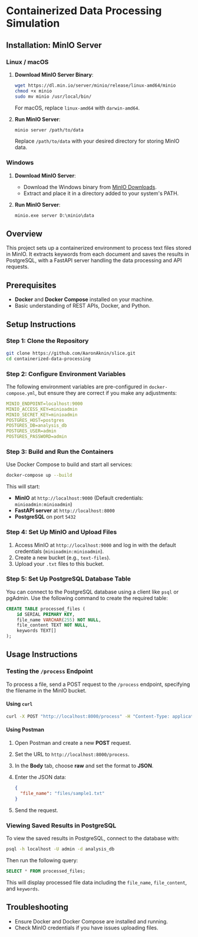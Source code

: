 # Containerized Data Processing Simulation

## Installation: MinIO Server

### **Linux / macOS**

1. **Download MinIO Server Binary**:

   ```bash
   wget https://dl.min.io/server/minio/release/linux-amd64/minio
   chmod +x minio
   sudo mv minio /usr/local/bin/
   ```

   For macOS, replace `linux-amd64` with `darwin-amd64`.

2. **Run MinIO Server**:
   ```bash
   minio server /path/to/data
   ```
   Replace `/path/to/data` with your desired directory for storing MinIO data.

### **Windows**

1. **Download MinIO Server**:

   - Download the Windows binary from [MinIO Downloads](https://min.io/download).
   - Extract and place it in a directory added to your system's PATH.

2. **Run MinIO Server**:
   ```cmd
   minio.exe server D:\minio\data
   ```

## Overview

This project sets up a containerized environment to process text files stored in MinIO. It extracts keywords from each document and saves the results in PostgreSQL, with a FastAPI server handling the data processing and API requests.

## Prerequisites

- **Docker** and **Docker Compose** installed on your machine.
- Basic understanding of REST APIs, Docker, and Python.

## Setup Instructions

### Step 1: Clone the Repository

```bash
git clone https://github.com/AaronAknin/slice.git
cd containerized-data-processing
```

### Step 2: Configure Environment Variables

The following environment variables are pre-configured in `docker-compose.yml`, but ensure they are correct if you make any adjustments:

```yaml
MINIO_ENDPOINT=localhost:9000
MINIO_ACCESS_KEY=minioadmin
MINIO_SECRET_KEY=minioadmin
POSTGRES_HOST=postgres
POSTGRES_DB=analysis_db
POSTGRES_USER=admin
POSTGRES_PASSWORD=admin
```

### Step 3: Build and Run the Containers

Use Docker Compose to build and start all services:

```bash
docker-compose up --build
```

This will start:

- **MinIO** at `http://localhost:9000` (Default credentials: `minioadmin:minioadmin`)
- **FastAPI server** at `http://localhost:8000`
- **PostgreSQL** on port `5432`

### Step 4: Set Up MinIO and Upload Files

1. Access MinIO at `http://localhost:9000` and log in with the default credentials (`minioadmin:minioadmin`).
2. Create a new bucket (e.g., `text-files`).
3. Upload your `.txt` files to this bucket.

### Step 5: Set Up PostgreSQL Database Table

You can connect to the PostgreSQL database using a client like `psql` or pgAdmin. Use the following command to create the required table:

```sql
CREATE TABLE processed_files (
    id SERIAL PRIMARY KEY,
    file_name VARCHAR(255) NOT NULL,
    file_content TEXT NOT NULL,
    keywords TEXT[]
);
```

## Usage Instructions

### Testing the `/process` Endpoint

To process a file, send a POST request to the `/process` endpoint, specifying the filename in the MinIO bucket.

#### Using `curl`

```bash
curl -X POST "http://localhost:8000/process" -H "Content-Type: application/json" -d '{"file_name": "sample1.txt"}'
```

#### Using Postman

1. Open Postman and create a new **POST** request.
2. Set the URL to `http://localhost:8000/process`.
3. In the **Body** tab, choose **raw** and set the format to **JSON**.
4. Enter the JSON data:

   ```json
   {
     "file_name": "files/sample1.txt"
   }
   ```

5. Send the request.

### Viewing Saved Results in PostgreSQL

To view the saved results in PostgreSQL, connect to the database with:

```bash
psql -h localhost -U admin -d analysis_db
```

Then run the following query:

```sql
SELECT * FROM processed_files;
```

This will display processed file data including the `file_name`, `file_content`, and `keywords`.

## Troubleshooting

- Ensure Docker and Docker Compose are installed and running.
- Check MinIO credentials if you have issues uploading files.
